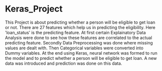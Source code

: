 # Keras_Project

This Project is about predicting whether a person will be eligible to get loan or not.
There are 27 features which help us in predicting the eligibility.
Here 'loan_status' is the predicting feature.
At first certain Explainatory Data Analysis were done to see how these features are correlated to the actual predicting feature.
Secondly Data Preprocessing was done where missing values are dealt with.
Then Categorical variables were  converted into Dummy variables.
At the end using Keras, neural network was formed to run the model and to predict whether a person will be eligible to get loan.
A new data was introduced and prediction was done on this data.
